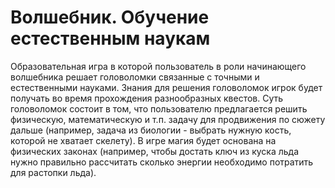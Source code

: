 # Волшебник. Обучение естественным наукам
Образовательная игра в которой пользователь в роли начинающего волшебника решает головоломки связанные с точными и естественными науками. Знания для решения головоломок игрок будет получать во время прохождения разнообразных квестов. Суть головоломок состоит в том, что пользователю предлагается решить физическую, математическую и т.п. задачу для продвижения по сюжету дальше (например, задача из биологии - выбрать нужную кость, которой не хватает скелету). В игре магия будет основана на физических законах (например, чтобы достать ключ из куска льда нужно правильно рассчитать сколько энергии необходимо потратить для растопки льда).
